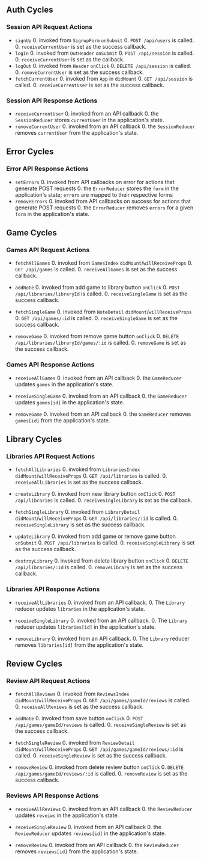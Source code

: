 ## Auth Cycles

### Session API Request Actions

* `signUp`
  0. invoked from `SignupForm` `onSubmit`
  0. `POST /api/users` is called.
  0. `receiveCurrentUser` is set as the success callback.
* `logIn`
  0. invoked from `OutHeader` `onSubmit`
  0. `POST /api/session` is called.
  0. `receiveCurrentUser` is set as the callback.
* `logOut`
  0. invoked from `Header` `onClick`
  0. `DELETE /api/session` is called.
  0. `removeCurrentUser` is set as the success callback.
* `fetchCurrentUser`
  0. invoked from `App` in `didMount`
  0. `GET /api/session` is called.
  0. `receiveCurrentUser` is set as the success callback.

### Session API Response Actions

* `receiveCurrentUser`
  0. invoked from an API callback
  0. the `SessionReducer` stores `currentUser` in the application's state.
* `removeCurrentUser`
  0. invoked from an API callback
  0. the `SessionReducer` removes `currentUser` from the application's state.

## Error Cycles

### Error API Response Actions
* `setErrors`
  0. invoked from API callbacks on error for actions that generate POST requests
  0. the `ErrorReducer` stores the `form` in the application's state; `errors` are mapped to their respective forms
* `removeErrors`
  0. invoked from API callbacks on success for actions that generate POST requests
  0. the `ErrorReducer` removes `errors` for a given `form` in the application's state.

## Game Cycles

### Games API Request Actions

* `fetchAllGames`
  0. invoked from `GamesIndex` `didMount`/`willReceiveProps`
  0. `GET /api/games` is called.
  0. `receiveAllGames` is set as the success callback.

* `addNote`
  0. invoked from add game to library button `onClick`
  0. `POST /api/libraries/libraryId` is called.
  0. `receiveSingleGame` is set as the success callback.

* `fetchSingleGame`
  0. invoked from `NoteDetail` `didMount`/`willReceiveProps`
  0. `GET /api/games/:id` is called.
  0. `receiveSingleGame` is set as the success callback.

* `removeGame`
  0. invoked from remove game button `onClick`
  0. `DELETE /api/libraries/libraryId/games/:id` is called.
  0. `removeGame` is set as the success callback.

### Games API Response Actions

* `receiveAllGames`
  0. invoked from an API callback
  0. the `GameReducer` updates `games` in the application's state.

* `receiveSingleGame`
  0. invoked from an API callback
  0. the `GameReducer` updates `games[id]` in the application's state.

* `removeGame`
  0. invoked from an API callback
  0. the `GameReducer` removes `games[id]` from the application's state.

## Library Cycles

### Libraries API Request Actions

* `fetchAllLibraries`
  0. invoked from `LibrariesIndex` `didMount`/`willReceiveProps`
  0. `GET /api/libraries` is called.
  0. `receiveAllLibraries` is set as the success callback.

* `createLibrary`
  0. invoked from new library button `onClick`
  0. `POST /api/libraries` is called.
  0. `receiveSingleLibrary` is set as the callback.

* `fetchSingleLibrary`
  0. invoked from `LibraryDetail` `didMount`/`willReceiveProps`
  0. `GET /api/libraries/:id` is called.
  0. `receiveSingleLibrary` is set as the success callback.

* `updateLibrary`
  0. invoked from add game or remove game button `onSubmit`
  0. `POST /api/libraries` is called.
  0. `receiveSingleLibrary` is set as the success callback.

* `destroyLibrary`
  0. invoked from delete library button `onClick`
  0. `DELETE /api/libraries/:id` is called.
  0. `removeLibrary` is set as the success callback.

### Libraries API Response Actions

* `receiveAllLibraries`
  0. invoked from an API callback.
  0. The `Library` reducer updates `libraries` in the application's state.

* `receiveSingleLibrary`
  0. invoked from an API callback.
  0. The `Library` reducer updates `libraries[id]` in the application's state.

* `removeLibrary`
  0. invoked from an API callback.
  0. The `Library` reducer removes `libraries[id]` from the application's state.

## Review Cycles

### Review API Request Actions

* `fetchAllReviews`
  0. invoked from `ReviewsIndex` `didMount`/`willReceiveProps`
  0. `GET /api/games/gameId/reviews` is called.
  0. `receiveAllReviews` is set as the success callback.

* `addNote`
  0. invoked from save button `onClick`
  0. `POST /api/games/gameId/reviews` is called.
  0. `receiveSingleReview` is set as the success callback.

* `fetchSingleReview`
  0. invoked from `ReviewDetail` `didMount`/`willReceiveProps`
  0. `GET /api/games/gameId/reviews/:id` is called.
  0. `receiveSingleReview` is set as the success callback.

* `removeReview`
  0. invoked from delete review button `onClick`
  0. `DELETE /api/games/gameId/reviews/:id` is called.
  0. `removeReview` is set as the success callback.

### Reviews API Response Actions

* `receiveAllReviews`
  0. invoked from an API callback
  0. the `ReviewReducer` updates `reveiws` in the application's state.

* `receiveSingleReview`
  0. invoked from an API callback
  0. the `ReviewReducer` updates `reviews[id]` in the application's state.

* `removeReview`
  0. invoked from an API callback
  0. the `ReviewReducer` removes `reviews[id]` from the application's state.
